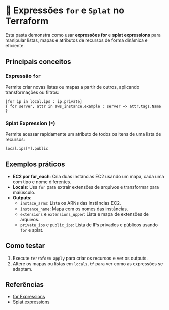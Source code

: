 # 🔁 Expressões `for` e `Splat` no Terraform

Esta pasta demonstra como usar **expressões for** e **splat expressions** para manipular listas, mapas e atributos de recursos de forma dinâmica e eficiente.

## Principais conceitos

### Expressão `for`

Permite criar novas listas ou mapas a partir de outros, aplicando transformações ou filtros:

```hcl
[for ip in local.ips : ip.private]
{ for server, attr in aws_instance.example : server => attr.tags.Name }
```

### Splat Expression (`*`)

Permite acessar rapidamente um atributo de todos os itens de uma lista de recursos:

```hcl
local.ips[*].public
```

## Exemplos práticos

- **EC2 por for_each**: Cria duas instâncias EC2 usando um mapa, cada uma com tipo e nome diferentes.
- **Locals**: Usa `for` para extrair extensões de arquivos e transformar para maiúsculo.
- **Outputs**:
  - `instace_arns`: Lista os ARNs das instâncias EC2.
  - `instance_name`: Mapa com os nomes das instâncias.
  - `extensions` e `extensions_upper`: Lista e mapa de extensões de arquivos.
  - `private_ips` e `public_ips`: Lista de IPs privados e públicos usando `for` e splat.

## Como testar

1. Execute `terraform apply` para criar os recursos e ver os outputs.
2. Altere os mapas ou listas em `locals.tf` para ver como as expressões se adaptam.

## Referências

- [for Expressions](https://developer.hashicorp.com/terraform/language/expressions/for)
- [Splat expressions](https://developer.hashicorp.com/terraform/language/expressions/splat)
